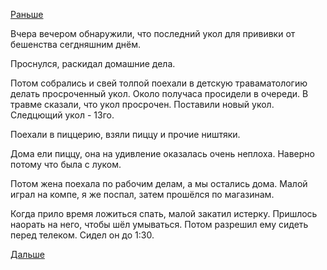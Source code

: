 [Раньше](2018.11.09.md)

Вчера вечером обнаружили, что последний укол для прививки от бешенства сегдняшним днём.

Проснулся, раскидал домашние дела.

Потом собрались и свей толпой поехали в детскую траваматологию делать просроченный укол. Около получаса просидели в очереди.
В травме сказали, что укол просрочен. Поставили новый укол.
Следцющий укол - 13го.

Поехали в пиццерию, взяли пиццу и прочие ништяки.

Дома ели пиццу, она на удивление оказалась очень неплоха. Наверно потому что была с луком.

Потом жена поехала по рабочим делам, а мы остались дома.
Малой играл на компе, я же поспал, затем прошёлся по магазинам.

Когда прило время ложиться спать, малой закатил истерку. Пришлось наорать на него, чтобы шёл умываться. Потом разрешил ему сидеть перед телеком. Сидел он до 1:30.

[Дальше](2018.11.11.md)